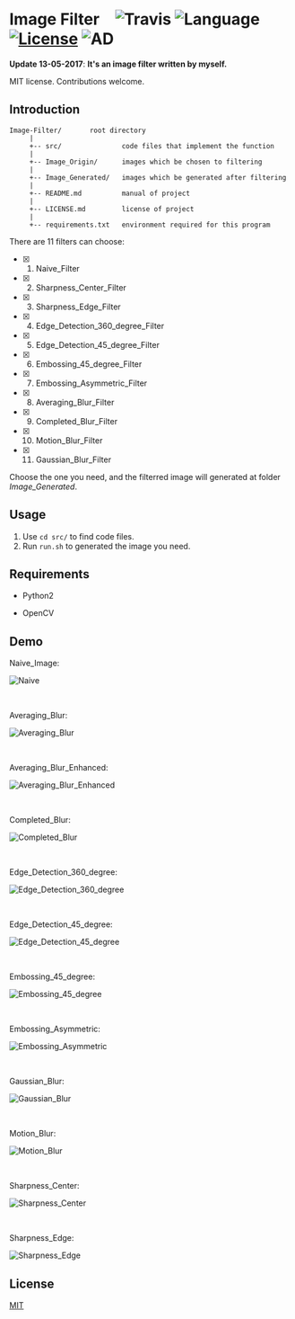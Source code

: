 # Image Filter　![Travis](https://img.shields.io/travis/rust-lang/rust/master.svg) ![Language](https://img.shields.io/badge/language-Python-orange.svg) [![License](https://img.shields.io/badge/license-MIT-blue.svg)](./LICENSE.md) ![AD](https://img.shields.io/badge/东半球最好的-图像滤波器-pink.svg)
 
__Update 13-05-2017__:   __It's an image filter written by myself.__

MIT license. Contributions welcome.

## Introduction

	Image-Filter/       root directory
	     |
	     +-- src/               code files that implement the function
	     |
	     +-- Image_Origin/      images which be chosen to filtering
	     |
	     +-- Image_Generated/   images which be generated after filtering
	     |
	     +-- README.md          manual of project
	     |
	     +-- LICENSE.md         license of project
	     |
	     +-- requirements.txt   environment required for this program

There are 11 filters can choose:

- [x] 1. Naive_Filter
- [x] 2. Sharpness_Center_Filter
- [x] 3. Sharpness_Edge_Filter
- [x] 4. Edge_Detection_360_degree_Filter
- [x] 5. Edge_Detection_45_degree_Filter
- [x] 6. Embossing_45_degree_Filter
- [x] 7. Embossing_Asymmetric_Filter
- [x] 8. Averaging_Blur_Filter
- [x] 9. Completed_Blur_Filter
- [x] 10. Motion_Blur_Filter
- [x] 11. Gaussian_Blur_Filter

Choose the one you need, and the filterred image will generated at folder *Image_Generated*.

## Usage 

1. Use ```cd src/``` to find code files.
2. Run ```run.sh``` to generated the image you need.

## Requirements

   * Python2

   * OpenCV

## Demo


Naive_Image:

![Naive](https://github.com/JNingWei/Image-Filter/blob/master/Image_Generated/Naive.jpg)

<br>

Averaging_Blur:

![Averaging_Blur](https://github.com/JNingWei/Image-Filter/blob/master/Image_Generated/Averaging_Blur.jpg)

<br>

Averaging_Blur_Enhanced:

![Averaging_Blur_Enhanced](https://github.com/JNingWei/Image-Filter/blob/master/Image_Generated/Averaging_Blur_Enhanced.jpg)

<br>

Completed_Blur:

![Completed_Blur](https://github.com/JNingWei/Image-Filter/blob/master/Image_Generated/Completed_Blur.jpg)

<br>

Edge_Detection_360_degree:

![Edge_Detection_360_degree](https://github.com/JNingWei/Image-Filter/blob/master/Image_Generated/Edge_Detection_360_degree.jpg)

<br>

Edge_Detection_45_degree:

![Edge_Detection_45_degree](https://github.com/JNingWei/Image-Filter/blob/master/Image_Generated/Edge_Detection_45_degree.jpg)

<br>

Embossing_45_degree:

![Embossing_45_degree](https://github.com/JNingWei/Image-Filter/blob/master/Image_Generated/Embossing_45_degree.jpg)

<br>

Embossing_Asymmetric:

![Embossing_Asymmetric](https://github.com/JNingWei/Image-Filter/blob/master/Image_Generated/Embossing_Asymmetric.jpg)

<br>

Gaussian_Blur:

![Gaussian_Blur](https://github.com/JNingWei/Image-Filter/blob/master/Image_Generated/Gaussian_Blur.jpg)

<br>

Motion_Blur:

![Motion_Blur](https://github.com/JNingWei/Image-Filter/blob/master/Image_Generated/Motion_Blur.jpg)

<br>

Sharpness_Center:

![Sharpness_Center](https://github.com/JNingWei/Image-Filter/blob/master/Image_Generated/Sharpness_Center.jpg)

<br>

Sharpness_Edge:

![Sharpness_Edge](https://github.com/JNingWei/Image-Filter/blob/master/Image_Generated/Sharpness_Edge.jpg)

## License

[MIT](https://github.com/JNingWei/Image-Filter/blob/master/LICENSE.md)
